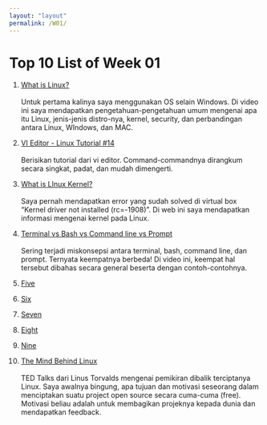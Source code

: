 ```yaml
---
layout: "layout"
permalink: /W01/
---
```


# Top 10 List of Week 01

1. [What is Linux?](https://www.youtube.com/watch?v=zA3vmx0GaO8&list=PLGvKANLJ_GKJeKnpdjqlGTIYucT5W558r&index=1)<br><br>
Untuk pertama kalinya saya menggunakan OS selain Windows. Di video ini saya mendapatkan pengetahuan-pengetahuan umum mengenai apa itu Linux, jenis-jenis distro-nya, kernel, security, dan perbandingan antara Linux, WIndows, dan MAC.

2. [VI Editor - Linux Tutorial #14](https://www.guru99.com/the-vi-editor.html)<br><br>
Berisikan tutorial dari vi editor. Command-commandnya dirangkum secara singkat, padat, dan mudah dimengerti.

3. [What is LInux Kernel?](https://www.howtogeek.com/howto/31632/what-is-the-linux-kernel-and-what-does-it-do/)<br><br>
Saya pernah mendapatkan error yang sudah solved di virtual box “Kernel driver not installed (rc=-1908)”. Di web ini saya mendapatkan informasi mengenai kernel pada Linux.
4. [Terminal vs Bash vs Command line vs Prompt]()<br><br>
Sering terjadi miskonsepsi antara terminal, bash, command line, dan prompt. Ternyata keempatnya berbeda! Di video ini, keempat hal tersebut dibahas secara general beserta dengan contoh-contohnya.

5. [Five]()<br>

6. [Six]()<br>

7. [Seven]()<br>

8. [Eight]()<br>

9. [Nine]()<br>

10. [The Mind Behind Linux](https://www.youtube.com/watch?v=o8NPllzkFhE&list=PLGvKANLJ_GKJeKnpdjqlGTIYucT5W558r&index=3)<br><br>
TED Talks dari Linus Torvalds mengenai pemikiran dibalik terciptanya Linux. Saya awalnya bingung, apa tujuan dan motivasi seseorang dalam menciptakan suatu project open source secara cuma-cuma (free). Motivasi beliau adalah untuk membagikan projeknya kepada dunia dan mendapatkan feedback. 
